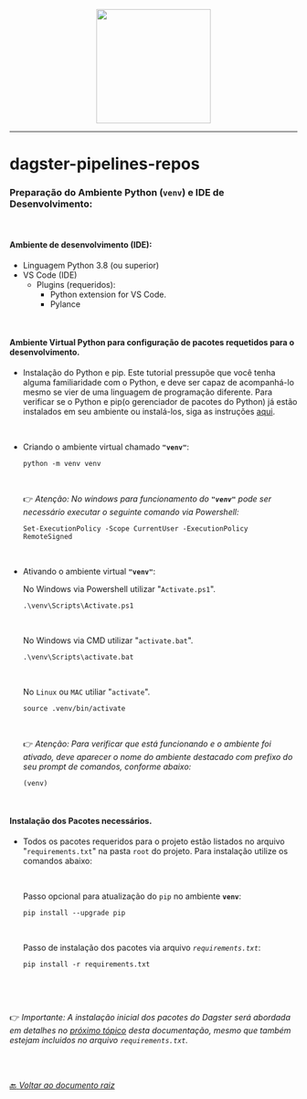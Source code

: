 <p align="center">
   <img src="https://dagster.io/images/brand/logos/dagster-primary-horizontal.png" width="200" style="max-width: 200px;">
</p>

_____

# dagster-pipelines-repos


### Preparação do Ambiente Python (`venv`) e IDE de Desenvolvimento:
<br>

#### Ambiente de desenvolvimento (IDE):
- Linguagem Python 3.8 (ou superior)
- VS Code (IDE)
    - Plugins (requeridos): 
        - Python extension for VS Code.
        - Pylance
<br>

#### Ambiente Virtual Python para configuração de pacotes requetidos para o desenvolvimento.

- Instalação do Python e pip. Este tutorial pressupõe que você tenha alguma familiaridade com o Python, e deve ser capaz de acompanhá-lo mesmo se vier de uma linguagem de programação diferente. Para verificar se o Python e pip(o gerenciador de pacotes do Python) já estão instalados em seu ambiente ou instalá-los, siga as instruções [aqui](https://packaging.python.org/guides/installing-using-pip-and-virtual-environments/).

<br>

- Criando o ambiente virtual chamado **`"venv"`**:

    ```shell
    python -m venv venv
    ```
    <br>

    :point_right:  *Atenção: No windows para funcionamento do **`"venv"`** pode ser necessário executar o seguinte comando via Powershell:*
    <br>

    ```shell
    Set-ExecutionPolicy -Scope CurrentUser -ExecutionPolicy RemoteSigned
    ```
    <br>


- Ativando o ambiente virtual **`"venv"`**:

    No Windows via Powershell utilizar "`Activate.ps1`".

    ```shell
    .\venv\Scripts\Activate.ps1
    ```
    <br>

    No Windows via CMD utilizar "`activate.bat`".

    ```shell
    .\venv\Scripts\activate.bat
    ```
    <br>

    No `Linux` ou `MAC` utiliar "`activate`".

    ```shell
    source .venv/bin/activate
    ```
    <br>

    :point_right:  *Atenção: Para verificar que está funcionando e o ambiente foi ativado, deve aparecer o nome do ambiente destacado com prefixo do seu prompt de comandos, conforme abaixo:*
    <br>

    ```shell
    (venv)
    ```

<br>

#### Instalação dos Pacotes necessários.
- Todos os pacotes requeridos para o projeto estão listados no arquivo "`requirements.txt`" na pasta `root` do projeto. Para instalação utilize os comandos abaixo:

    <br>

    Passo opcional para atualização do `pip` no ambiente **`venv`**:

    ```shell
    pip install --upgrade pip
    ```
    <br>

    Passo de instalação dos pacotes via arquivo *`requirements.txt`*:

    ```shell
    pip install -r requirements.txt
    ```
    <br>

<br>

:point_right: *Importante: A instalação inicial dos pacotes do Dagster será abordada em detalhes no [próximo tópico](..\docs\doc-02-Instalacao-Dagster.md) desta documentação, mesmo que também estejam incluidos no arquivo `requirements.txt`.*

<br>
<br>

[:back: *Voltar ao documento raiz*](..\README.md)
